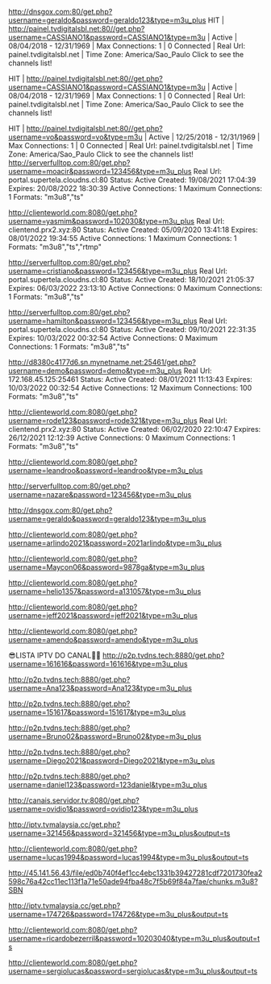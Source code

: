 http://dnsgox.com:80/get.php?username=geraldo&password=geraldo123&type=m3u_plus
HIT | http://painel.tvdigitalsbl.net:80//get.php?username=CASSIANO1&password=CASSIANO1&type=m3u | Active | 08/04/2018 - 12/31/1969 | Max Connections: 1 | 0 Connected | Real Url: painel.tvdigitalsbl.net | Time Zone: America/Sao_Paulo
Click to see the channels list!

HIT | http://painel.tvdigitalsbl.net:80//get.php?username=CASSIANO1&password=CASSIANO1&type=m3u | Active | 08/04/2018 - 12/31/1969 | Max Connections: 1 | 0 Connected | Real Url: painel.tvdigitalsbl.net | Time Zone: America/Sao_Paulo
Click to see the channels list!

HIT | http://painel.tvdigitalsbl.net:80//get.php?username=vo&password=vo&type=m3u | Active | 12/25/2018 - 12/31/1969 | Max Connections: 1 | 0 Connected | Real Url: painel.tvdigitalsbl.net | Time Zone: America/Sao_Paulo
Click to see the channels list!
http://serverfulltop.com:80/get.php?username=moacir&password=123456&type=m3u_plus
Real Url: portal.supertela.cloudns.cl:80     Status: Active    Created: 19/08/2021 17:04:39     Expires: 20/08/2022 18:30:39    Active Connections: 1     Maximum Connections: 1     Formats: "m3u8","ts"

http://clienteworld.com:8080/get.php?username=yasmim&password=102030&type=m3u_plus
Real Url: clientend.prx2.xyz:80     Status: Active    Created: 05/09/2020 13:41:18     Expires: 08/01/2022 19:34:55    Active Connections: 1     Maximum Connections: 1     Formats: "m3u8","ts","rtmp"

http://serverfulltop.com:80/get.php?username=cristiano&password=123456&type=m3u_plus
Real Url: portal.supertela.cloudns.cl:80     Status: Active    Created: 18/10/2021 21:05:37     Expires: 06/03/2022 23:13:10    Active Connections: 0     Maximum Connections: 1     Formats: "m3u8","ts"

http://serverfulltop.com:80/get.php?username=hamilton&password=123456&type=m3u_plus
Real Url: portal.supertela.cloudns.cl:80     Status: Active    Created: 09/10/2021 22:31:35     Expires: 10/03/2022 00:32:54    Active Connections: 0     Maximum Connections: 1     Formats: "m3u8","ts"

http://d8380c4177d6.sn.mynetname.net:25461/get.php?username=demo&password=demo&type=m3u_plus
Real Url: 172.168.45.125:25461     Status: Active    Created: 08/01/2021 11:13:43     Expires: 10/03/2022 00:32:54    Active Connections: 12     Maximum Connections: 100     Formats: "m3u8","ts"

http://clienteworld.com:8080/get.php?username=rode123&password=rode321&type=m3u_plus
Real Url: clientend.prx2.xyz:80     Status: Active    Created: 06/02/2020 22:10:47     Expires: 26/12/2021 12:12:39    Active Connections: 0     Maximum Connections: 1     Formats: "m3u8","ts"

http://clienteworld.com:8080/get.php?username=leandroo&password=leandroo&type=m3u_plus

http://serverfulltop.com:80/get.php?username=nazare&password=123456&type=m3u_plus

http://dnsgox.com:80/get.php?username=geraldo&password=geraldo123&type=m3u_plus

http://clienteworld.com:8080/get.php?username=arlindo2021&password=2021arlindo&type=m3u_plus

http://clienteworld.com:8080/get.php?username=Maycon06&password=9878ga&type=m3u_plus

http://clienteworld.com:8080/get.php?username=helio1357&password=a131057&type=m3u_plus

http://clienteworld.com:8080/get.php?username=jeff2021&password=jeff2021&type=m3u_plus

http://clienteworld.com:8080/get.php?username=amendo&password=amendo&type=m3u_plus

😎LISTA IPTV DO CANAL🔞🔞
http://p2p.tvdns.tech:8880/get.php?username=161616&password=161616&type=m3u_plus

http://p2p.tvdns.tech:8880/get.php?username=Ana123&password=Ana123&type=m3u_plus

http://p2p.tvdns.tech:8880/get.php?username=151617&password=151617&type=m3u_plus

http://p2p.tvdns.tech:8880/get.php?username=Bruno02&password=Bruno02&type=m3u_plus

http://p2p.tvdns.tech:8880/get.php?username=Diego2021&password=Diego2021&type=m3u_plus

http://p2p.tvdns.tech:8880/get.php?username=daniel123&password=123daniel&type=m3u_plus

http://canais.servidor.tv:8080/get.php?username=ovidio1&password=ovidio123&type=m3u_plus

http://iptv.tvmalaysia.cc/get.php?username=321456&password=321456&type=m3u_plus&output=ts

http://clienteworld.com:8080/get.php?username=lucas1994&password=lucas1994&type=m3u_plus&output=ts

http://45.141.56.43/file/ed0b740f4ef1cc4ebc1331b39427281cdf7201730fea2598c76a42cc11ec113f1a71e50ade94fba48c7f5b69f84a7fae/chunks.m3u8?SBN

http://iptv.tvmalaysia.cc/get.php?username=174726&password=174726&type=m3u_plus&output=ts

http://clienteworld.com:8080/get.php?username=ricardobezerril&password=10203040&type=m3u_plus&output=ts

http://clienteworld.com:8080/get.php?username=sergiolucas&password=sergiolucas&type=m3u_plus&output=ts
